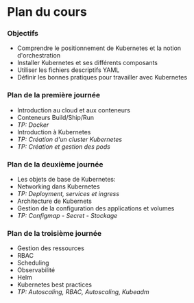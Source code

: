 # Plan du cours

### Objectifs
- Comprendre le positionnement de Kubernetes et la notion d'orchestration
- Installer Kubernetes et ses différents composants
- Utiliser les fichiers descriptifs YAML
- Définir les bonnes pratiques pour travailler avec Kubernetes


### Plan de la première journée
- Introduction au cloud et aux conteneurs
- Conteneurs Build/Ship/Run
- *TP: Docker*
- Introduction à Kubernetes
- *TP: Création d'un cluster Kubernetes*
- *TP: Création et gestion des pods*

### Plan de la deuxième journée
- Les objets de base de Kubernetes: 
- Networking dans Kubernetes
- *TP: Deployment, services et ingress*
- Architecture de Kubernets 
- Gestion de la configuration des applications et volumes
- *TP: Configmap - Secret - Stockage*

### Plan de la troisième journée
- Gestion des ressources
- RBAC
- Scheduling
- Observabilité
- Helm
- Kubernetes best practices
- *TP: Autoscaling, RBAC, Autoscaling, Kubeadm*




